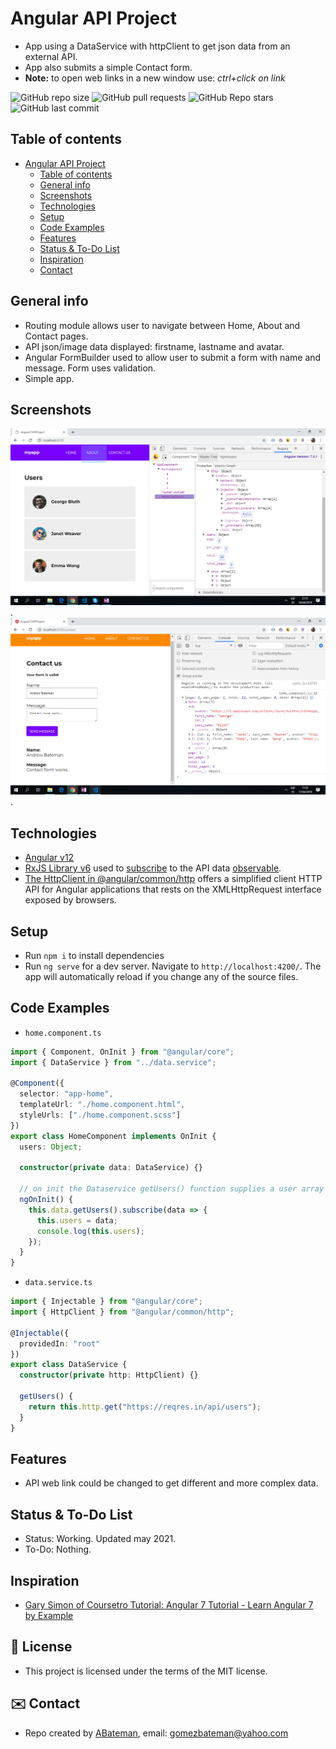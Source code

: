 # Angular API Project

* App using a DataService with httpClient to get json data from an external API.
* App also submits a simple Contact form.
* **Note:** to open web links in a new window use: _ctrl+click on link_

![GitHub repo size](https://img.shields.io/github/repo-size/AndrewJBateman/angular-api-project?style=plastic)
![GitHub pull requests](https://img.shields.io/github/issues-pr/AndrewJBateman/angular-api-project?style=plastic)
![GitHub Repo stars](https://img.shields.io/github/stars/AndrewJBateman/angular-api-project?style=plastic)
![GitHub last commit](https://img.shields.io/github/last-commit/AndrewJBateman/angular-api-project?style=plastic)

## Table of contents

* [Angular API Project](#angular-api-project)
  * [Table of contents](#table-of-contents)
  * [General info](#general-info)
  * [Screenshots](#screenshots)
  * [Technologies](#technologies)
  * [Setup](#setup)
  * [Code Examples](#code-examples)
  * [Features](#features)
  * [Status & To-Do List](#status--to-do-list)
  * [Inspiration](#inspiration)
  * [Contact](#contact)

## General info

* Routing module allows user to navigate between Home, About and Contact pages.
* API json/image data displayed: firstname, lastname and avatar.
* Angular FormBuilder used to allow user to submit a form with name and message. Form uses validation.
* Simple app.

## Screenshots

![Example screenshot](./img/api-info.png).
![Example screenshot](./img/contact-form.png).

## Technologies

* [Angular v12](https://angular.io/)
* [RxJS Library v6](https://angular.io/guide/rx-library) used to [subscribe](http://reactivex.io/documentation/operators/subscribe.html) to the API data [observable](http://reactivex.io/documentation/observable.html).
* [The HttpClient in @angular/common/http](https://angular.io/guide/http) offers a simplified client HTTP API for Angular applications that rests on the XMLHttpRequest interface exposed by browsers.

## Setup

* Run `npm i` to install dependencies
* Run `ng serve` for a dev server. Navigate to `http://localhost:4200/`. The app will automatically reload if you change any of the source files.

## Code Examples

* `home.component.ts`

```typescript
import { Component, OnInit } from "@angular/core";
import { DataService } from "../data.service";

@Component({
  selector: "app-home",
  templateUrl: "./home.component.html",
  styleUrls: ["./home.component.scss"]
})
export class HomeComponent implements OnInit {
  users: Object;

  constructor(private data: DataService) {}

  // on init the Dataservice getUsers() function supplies a user array object.
  ngOnInit() {
    this.data.getUsers().subscribe(data => {
      this.users = data;
      console.log(this.users);
    });
  }
}
```

* `data.service.ts`

```typescript
import { Injectable } from "@angular/core";
import { HttpClient } from "@angular/common/http";

@Injectable({
  providedIn: "root"
})
export class DataService {
  constructor(private http: HttpClient) {}

  getUsers() {
    return this.http.get("https://reqres.in/api/users");
  }
}
```

## Features

* API web link could be changed to get different and more complex data.

## Status & To-Do List

* Status: Working. Updated may 2021.
* To-Do: Nothing.

## Inspiration

* [Gary Simon of Coursetro Tutorial: Angular 7 Tutorial - Learn Angular 7 by Example](https://coursetro.com/posts/code/171/Angular-7-Tutorial---Learn-Angular-7-by-Example)

## :file_folder: License

* This project is licensed under the terms of the MIT license.

## :envelope: Contact

* Repo created by [ABateman](https://github.com/AndrewJBateman), email: gomezbateman@yahoo.com
